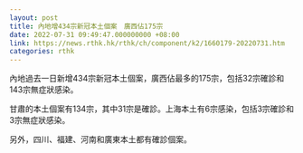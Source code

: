 ```yaml
---
layout: post
title: 內地增434宗新冠本土個案　廣西佔175宗
date: 2022-07-31 09:49:47.000000000 +08:00
link: https://news.rthk.hk/rthk/ch/component/k2/1660179-20220731.htm
categories: rthk
---
```


內地過去一日新增434宗新冠本土個案，廣西佔最多的175宗，包括32宗確診和143宗無症狀感染。

甘肅的本土個案有134宗，其中31宗是確診。上海本土有6宗感染，包括3宗確診和3宗無症狀感染。

另外，四川、福建、河南和廣東本土都有確診個案。
